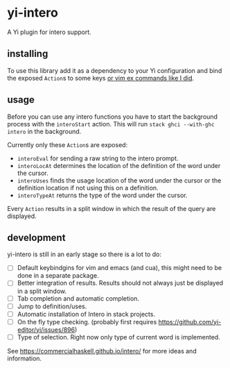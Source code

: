 # yi-intero

A Yi plugin for intero support.

## installing

To use this library add it as a dependency to your Yi configuration and bind the exposed `Action`s to some keys [or vim ex commands like I did](https://github.com/noughtmare/yi-config/blob/c4ef0d0a92ff87394f5d2aee74e736b0a32ec478/Main.hs#L94-L125).

## usage

Before you can use any intero functions you have to start the background process with the `interoStart` action. This will run `stack ghci --with-ghc intero` in the background.

Currently only these `Action`s are exposed:

  - `interoEval` for sending a raw string to the intero prompt.
  - `interoLocAt` determines the location of the definition of the word under the cursor.
  - `interoUses` finds the usage location of the word under the cursor or the definition location if not using this on a definition.
  - `interoTypeAt` returns the type of the word under the cursor.

Every `Action` results in a split window in which the result of the query are displayed.

## development

yi-intero is still in an early stage so there is a lot to do:

  - [ ] Default keybindgins for vim and emacs (and cua), this might need to be done in a separate package.
  - [ ] Better integration of results. Results should not always just be displayed in a split window.
  - [ ] Tab completion and automatic completion.
  - [ ] Jump to definition/uses.
  - [ ] Automatic installation of Intero in stack projects.
  - [ ] On the fly type checking. (probably first requires https://github.com/yi-editor/yi/issues/896)
  - [ ] Type of selection. Right now only type of current word is implemented.

See https://commercialhaskell.github.io/intero/ for more ideas and information.

